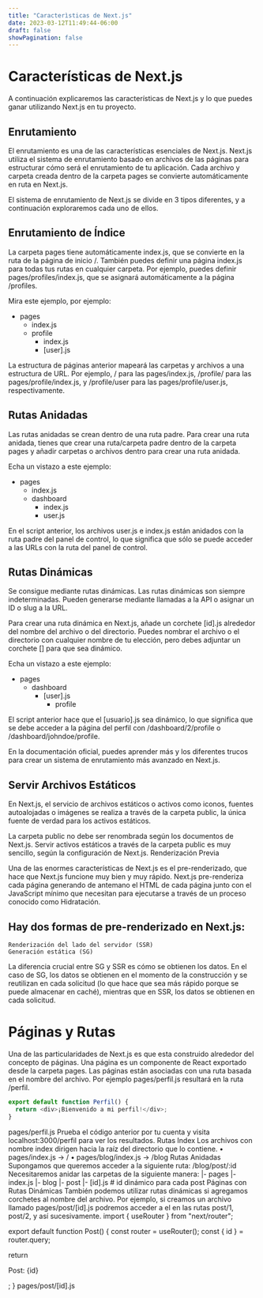 ```yaml
---
title: "Caracterìsticas de Next.js"
date: 2023-03-12T11:49:44-06:00
draft: false
showPagination: false
---
```

# Características de Next.js

A continuación explicaremos las características de Next.js y lo que puedes ganar utilizando Next.js en tu proyecto.
## Enrutamiento

El enrutamiento es una de las características esenciales de Next.js. Next.js utiliza el sistema de enrutamiento basado en archivos de las páginas para estructurar cómo será el enrutamiento de tu aplicación. Cada archivo y carpeta creada dentro de la carpeta pages se convierte automáticamente en ruta en Next.js.

El sistema de enrutamiento de Next.js se divide en 3 tipos diferentes, y a continuación exploraremos cada uno de ellos.
## Enrutamiento de Índice

La carpeta pages tiene automáticamente index.js, que se convierte en la ruta de la página de inicio /. También puedes definir una página index.js para todas tus rutas en cualquier carpeta. Por ejemplo, puedes definir pages/profiles/index.js, que se asignará automáticamente a la página /profiles.

Mira este ejemplo, por ejemplo:

- pages
  - index.js
  - profile
    - index.js
    - [user].js

La estructura de páginas anterior mapeará las carpetas y archivos a una estructura de URL. Por ejemplo, / para las pages/index.js, /profile/  para las pages/profile/index.js, y /profile/user para las pages/profile/user.js, respectivamente.
## Rutas Anidadas

Las rutas anidadas se crean dentro de una ruta padre. Para crear una ruta anidada, tienes que crear una ruta/carpeta padre dentro de la carpeta pages y añadir carpetas o archivos dentro para crear una ruta anidada.

Echa un vistazo a este ejemplo:

- pages
  - index.js
  - dashboard
    - index.js
    - user.js

En el script anterior, los archivos user.js e index.js están anidados con la ruta padre del panel de control, lo que significa que sólo se puede acceder a las URLs con la ruta del panel de control.

## Rutas Dinámicas

Se consigue mediante rutas dinámicas. Las rutas dinámicas son siempre indeterminadas. Pueden generarse mediante llamadas a la API o asignar un ID o slug a la URL.

Para crear una ruta dinámica en Next.js, añade un corchete [id].js alrededor del nombre del archivo o del directorio. Puedes nombrar el archivo o el directorio con cualquier nombre de tu elección, pero debes adjuntar un corchete [] para que sea dinámico.

Echa un vistazo a este ejemplo:

- pages
  - dashboard
    - [user].js
        - profile

El script anterior hace que el [usuario].js sea dinámico, lo que significa que se debe acceder a la página del perfil con /dashboard/2/profile o /dashboard/johndoe/profile.

En la documentación oficial, puedes aprender más y los diferentes trucos para crear un sistema de enrutamiento más avanzado en Next.js.

## Servir Archivos Estáticos

En Next.js, el servicio de archivos estáticos o activos como iconos, fuentes autoalojadas o imágenes se realiza a través de la carpeta public, la única fuente de verdad para los activos estáticos.

La carpeta public no debe ser renombrada según los documentos de Next.js. Servir activos estáticos a través de la carpeta public es muy sencillo, según la configuración de Next.js.
Renderización Previa

Una de las enormes características de Next.js es el pre-renderizado, que hace que Next.js funcione muy bien y muy rápido. Next.js pre-renderiza cada página generando de antemano el HTML de cada página junto con el JavaScript mínimo que necesitan para ejecutarse a través de un proceso conocido como Hidratación.

## Hay dos formas de pre-renderizado en Next.js:

    Renderización del lado del servidor (SSR)
    Generación estática (SG)

La diferencia crucial entre SG y SSR es cómo se obtienen los datos. En el caso de SG, los datos se obtienen en el momento de la construcción y se reutilizan en cada solicitud (lo que hace que sea más rápido porque se puede almacenar en caché), mientras que en SSR, los datos se obtienen en cada solicitud.

# Páginas y Rutas

Una de las particularidades de Next.js es que esta construido alrededor del concepto de páginas.
Una página es un componente de React exportado desde la carpeta pages.
Las páginas están asociadas con una ruta basada en el nombre del archivo. Por ejemplo pages/perfil.js resultará en la ruta /perfil.
```js
export default function Perfil() {
  return <div>¡Bienvenido a mi perfil!</div>;
}
```
pages/perfil.js
Prueba el código anterior por tu cuenta y visita localhost:3000/perfil para ver los resultados.
Rutas Index
Los archivos con nombre index dirigen hacia la raíz del directorio que lo contiene.
•	pages/index.js → /
•	pages/blog/index.js → /blog
Rutas Anidadas
Supongamos que queremos acceder a la siguiente ruta: /blog/post/:id
Necesitaremos anidar las carpetas de la siguiente manera:
|- pages
  |- index.js
  |- blog
    |- post
      |- [id].js # id dinámico para cada post
Páginas con Rutas Dinámicas
También podemos utilizar rutas dinámicas si agregamos corchetes al nombre del archivo. Por ejemplo, si creamos un archivo llamado pages/post/[id].js podremos acceder a el en las rutas post/1, post/2, y así sucesivamente.
import { useRouter } from "next/router";

export default function Post() {
  const router = useRouter();
  const { id } = router.query;

  return <p>Post: {id}</p>;
}
pages/post/[id].js
